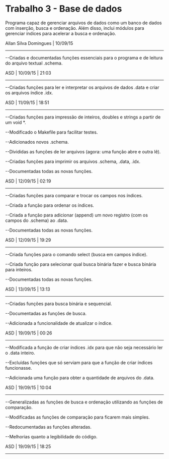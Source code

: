 # Trabalho 3 - Base de dados

Programa capaz de gerenciar arquivos de dados como um banco de dados com inserção, busca e ordenação.
Além disso, inclui módulos para gerenciar índices para acelerar a busca e ordenação.

Allan Silva Domingues | 10/09/15

---------------------------------------------------------------------------------------------------------
--Criadas e documentadas funções essenciais para o programa e de leitura do arquivo textual .schema.

ASD | 10/09/15 | 21:03

---------------------------------------------------------------------------------------------------------
--Criadas funções para ler e interpretar os arquivos de dados .data e criar os arquivos índice .idx.

ASD | 11/09/15 | 18:51

---------------------------------------------------------------------------------------------------------
--Criadas funções para impressão de inteiros, doubles e strings a partir de um void \*.

--Modificado o Makefile para facilitar testes.

--Adicionados novos .schema.

--Divididas as funções de ler arquivos (agora: uma função abre e outra lê).

--Criadas funções para imprimir os arquivos .schema, .data, .idx.

--Documentadas todas as novas funções.

ASD | 12/09/15 | 02:19

---------------------------------------------------------------------------------------------------------
--Criadas funções para comparar e trocar os campos nos índices.

--Criada a função para ordenar os índices.

--Criada a função para adicionar (append) um novo registro (com os campos do .schema) ao .data.

--Documentadas todas as novas funções.

ASD | 12/09/15 | 19:29

---------------------------------------------------------------------------------------------------------
--Criada funções para o comando select (busca em campos índice).

--Criada função para selecionar qual busca binária fazer e busca binária para inteiros.

--Documentadas todas as novas funções.

ASD | 13/09/15 | 13:13

---------------------------------------------------------------------------------------------------------
--Criadas funções para busca binária e sequencial.

--Documentadas as funções de busca.

--Adicionada a funcionalidade de atualizar o índice.

ASD | 19/09/15 | 00:26

---------------------------------------------------------------------------------------------------------
--Modificada a função de criar índices .idx para que não seja necessário ler o .data inteiro.

--Excluídas funções que só serviam para que a função de criar índices funcionasse.

--Adicionada uma função para obter a quantidade de arquivos do .data.

ASD | 19/09/15 | 10:04

---------------------------------------------------------------------------------------------------------
--Generalizadas as funções de busca e ordenação utilizando as funções de comparação.

--Modificadas as funções de comparação para ficarem mais simples.

--Redocumentadas as funções alteradas.

--Melhorias quanto a legibilidade do código.

ASD | 19/09/15 | 18:25

---------------------------------------------------------------------------------------------------------
